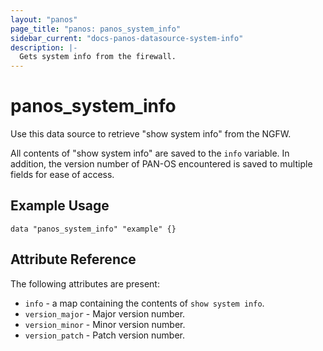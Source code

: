 ```yaml
---
layout: "panos"
page_title: "panos: panos_system_info"
sidebar_current: "docs-panos-datasource-system-info"
description: |-
  Gets system info from the firewall.
---
```


# panos_system_info

Use this data source to retrieve "show system info" from the NGFW.

All contents of "show system info" are saved to the `info` variable.  In
addition, the version number of PAN-OS encountered is saved to multiple
fields for ease of access.

## Example Usage

```hcl
data "panos_system_info" "example" {}
```

## Attribute Reference

The following attributes are present:

* `info` - a map containing the contents of `show system info`.
* `version_major` - Major version number.
* `version_minor` - Minor version number.
* `version_patch` - Patch version number.

